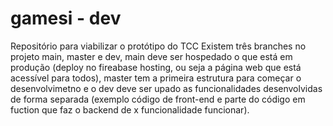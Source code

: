 # gamesi - dev
Repositório para viabilizar o protótipo do TCC
Existem três branches no projeto main, master e dev, main deve ser hospedado o que está em produção (deploy no fireabase hosting, ou seja a página web que está acessível para todos), master tem a primeira estrutura para começar o desenvolvimetno e  o dev deve ser upado as funcionalidades desenvolvidas de forma separada (exemplo código de front-end e parte do código em fuction que faz o backend de x funcionalidade funcionar).
